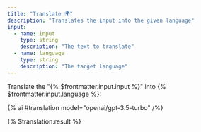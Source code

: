```yaml
---
title: "Translate 🌍"
description: "Translates the input into the given language"
input:
  - name: input
    type: string
    description: "The text to translate"
  - name: language
    type: string
    description: "The target language"
---
```


<!-- This prompt is called from the multilingual blog example to translate text into different languages -->

Translate the "{% $frontmatter.input.input %}" into {% $frontmatter.input.language %}:

{% ai #translation model="openai/gpt-3.5-turbo" /%}

{% $translation.result %}
